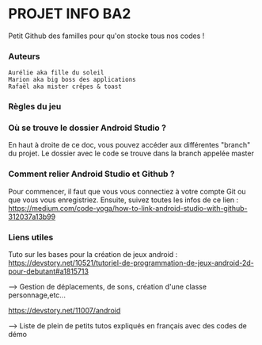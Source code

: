 # PROJET INFO BA2
Petit Github des familles pour qu'on stocke tous nos codes !

### Auteurs
```
Aurélie aka fille du soleil 
Marion aka big boss des applications
Rafaël aka mister crêpes & toast
```
### Règles du jeu

### Où se trouve le dossier Android Studio ? 
En haut à droite de ce doc, vous pouvez accéder aux différentes "branch" du projet. Le dossier avec le code se trouve dans la branch appelée master

### Comment relier Android Studio et Github ?
Pour commencer, il faut que vous vous connectiez à votre compte Git ou que vous vous enregistriez.
Ensuite, suivez toutes les infos de ce lien :
https://medium.com/code-yoga/how-to-link-android-studio-with-github-312037a13b99

### Liens utiles

Tuto sur les bases pour la création de jeux android :
https://devstory.net/10521/tutoriel-de-programmation-de-jeux-android-2d-pour-debutant#a1815713

--> Gestion de déplacements, de sons, création d'une classe personnage,etc...

https://devstory.net/11007/android

--> Liste de plein de petits tutos expliqués en français avec des codes de démo

